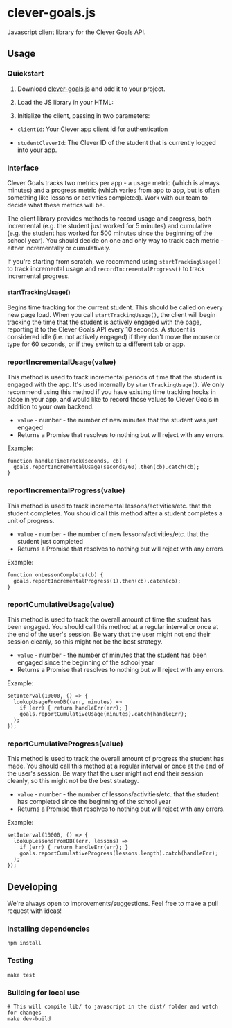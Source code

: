 # clever-goals.js

Javascript client library for the Clever Goals API.

## Usage

### Quickstart

1. Download [clever-goals.js](TODO) and add it to your project.

2. Load the JS library in your HTML:

    <script src="clever-goals.js" type="text/javascript"></script>

3. Initialize the client, passing in two parameters:
- `clientId`: Your Clever app client id for authentication
- `studentCleverId`: The Clever ID of the student that is currently logged into your app.

    <script type="text/javascript">
      var goals = new CleverGoals({
        clientId: "abcde12345",
        studentCleverId: "59555055924a7ea277db9dc7",
      });
      goals.startTrackingUsage();
    </script>


### Interface

Clever Goals tracks two metrics per app - a usage metric (which is always minutes) and a progress metric (which varies from app to app, but is often something like lessons or activities completed). Work with our team to decide what these metrics will be.

The client library provides methods to record usage and progress, both incremental (e.g. the student just worked for 5 minutes) and cumulative (e.g. the student has worked for 500 minutes since the beginning of the school year). You should decide on one and only way to track each metric - either incrementally or cumulatively.

If you're starting from scratch, we recommend using `startTrackingUsage()` to track incremental usage and `recordIncrementalProgress()` to track incremental progress.

#### startTrackingUsage()

Begins time tracking for the current student. This should be called on every new page load. When you call `startTrackingUsage()`, the client will begin tracking the time that the student is actively engaged with the page, reporting it to the Clever Goals API every 10 seconds. A student is considered idle (i.e. not actively engaged) if they don't move the mouse or type for 60 seconds, or if they switch to a different tab or app.

### reportIncrementalUsage(value)

This method is used to track incremental periods of time that the student is engaged with the app. It's used internally by `startTrackingUsage()`. We only recommend using this method if you have existing time tracking hooks in place in your app, and would like to record those values to Clever Goals in addition to your own backend.

- `value` - number - the number of new minutes that the student was just engaged
- Returns a Promise that resolves to nothing but will reject with any errors.

Example:

    function handleTimeTrack(seconds, cb) {
      goals.reportIncrementalUsage(seconds/60).then(cb).catch(cb);
    }

### reportIncrementalProgress(value)

This method is used to track incremental lessons/activities/etc. that the student completes. You should call this method after a student completes a unit of progress.

- `value` - number - the number of new lessons/activities/etc. that the student just completed
- Returns a Promise that resolves to nothing but will reject with any errors.

Example:

    function onLessonComplete(cb) {
      goals.reportIncrementalProgress(1).then(cb).catch(cb);
    }

### reportCumulativeUsage(value)

This method is used to track the overall amount of time the student has been engaged. You should call this method at a regular interval or once at the end of the user's session. Be wary that the user might not end their session cleanly, so this might not be the best strategy.

- `value` - number - the number of minutes that the student has been engaged since the beginning of the school year
- Returns a Promise that resolves to nothing but will reject with any errors.

Example:

    setInterval(10000, () => {
      lookupUsageFromDB((err, minutes) =>
        if (err) { return handleErr(err); }
        goals.reportCumulativeUsage(minutes).catch(handleErr);
      );
    });

### reportCumulativeProgress(value)

This method is used to track the overall amount of progress the student has made. You should call this method at a regular interval or once at the end of the user's session. Be wary that the user might not end their session cleanly, so this might not be the best strategy.

- `value` - number - the number of lessons/activities/etc. that the student has completed since the beginning of the school year
- Returns a Promise that resolves to nothing but will reject with any errors.

Example:

    setInterval(10000, () => {
      lookupLessonsFromDB((err, lessons) =>
        if (err) { return handleErr(err); }
        goals.reportCumulativeProgress(lessons.length).catch(handleErr);
      );
    });

## Developing

We're always open to improvements/suggestions. Feel free to make a pull request with ideas!

### Installing dependencies

    npm install

### Testing

    make test

### Building for local use
```
# This will compile lib/ to javascript in the dist/ folder and watch for changes
make dev-build
```
